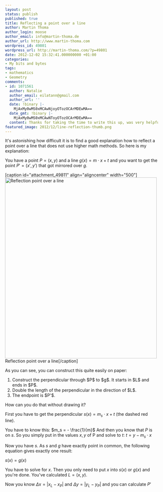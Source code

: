 ```yaml
---
layout: post
status: publish
published: true
title: Reflecting a point over a line
author: Martin Thoma
author_login: moose
author_email: info@martin-thoma.de
author_url: http://www.martin-thoma.com
wordpress_id: 49801
wordpress_url: http://martin-thoma.com/?p=49801
date: 2012-12-02 15:32:41.000000000 +01:00
categories:
- My bits and bytes
tags:
- mathematics
- Geometry
comments:
- id: 1071561
  author: Natalie
  author_email: eilatann@gmail.com
  author_url: ''
  date: !binary |-
    MjAxMy0wMS0xMCAwNjoyOTozOCArMDEwMA==
  date_gmt: !binary |-
    MjAxMy0wMS0xMCAwNToyOTozOCArMDEwMA==
  content: Thanks for taking the time to write this up, was very helpful!
featured_image: 2012/12/line-reflection-thumb.png
---
```

It's astonishing how difficult it is to find a good explanation how to reflect a point over a line that does not use higher math methods. So here is my explanation:

You have a point $P = (x,y)$ and a line $g(x) = m \cdot x + t$ and you want to get the point $P' = (x', y')$ that got mirrored over $g$.

[caption id="attachment_49811" align="aligncenter" width="500"]<a href="http://martin-thoma.com/wp-content/uploads/2012/12/line-reflection.png"><img src="http://martin-thoma.com/wp-content/uploads/2012/12/line-reflection.png" alt="Reflection point over a line" title="Reflection point over a line" width="500" height="596" class="size-full wp-image-49811" /></a> Reflection point over a line[/caption]

As you can see, you can construct this quite easily on paper:
<ol>
  <li>Construct the perpendicular through $P$ to $g$. It starts in $L$ and ends in $P$.</li>
  <li>Double the length of the perpendicular in the direction of $L$.</li>
  <li>The endpoint is $P'$.</li>
</ol>

How can you do that without drawing it? 

First you have to get the perpendicular $s(x) = m_s \cdot x + t$ (the dashed red line). 

You have to know this: $m_s = - \frac{1}{m}$
And then you know that $P$ is on $s$. So you simply put in the values $x,y$ of P and solve to $t$:
$t = y - m_s \cdot x$

Now you have $s$. As $s$ and $g$ have exactly point in common, the following equation gives exactly one result:

$s(x) = g(x)$

You have to solve for $x$. Then you only need to put $x$ into $s(x)$ or $g(x)$ and you're done. You've calculated $L = (x,y)$.

Now you know $\Delta x = |x_L - x_P|$ and $\Delta y = |y_L - y_P|$ and you can calculate $P'$
